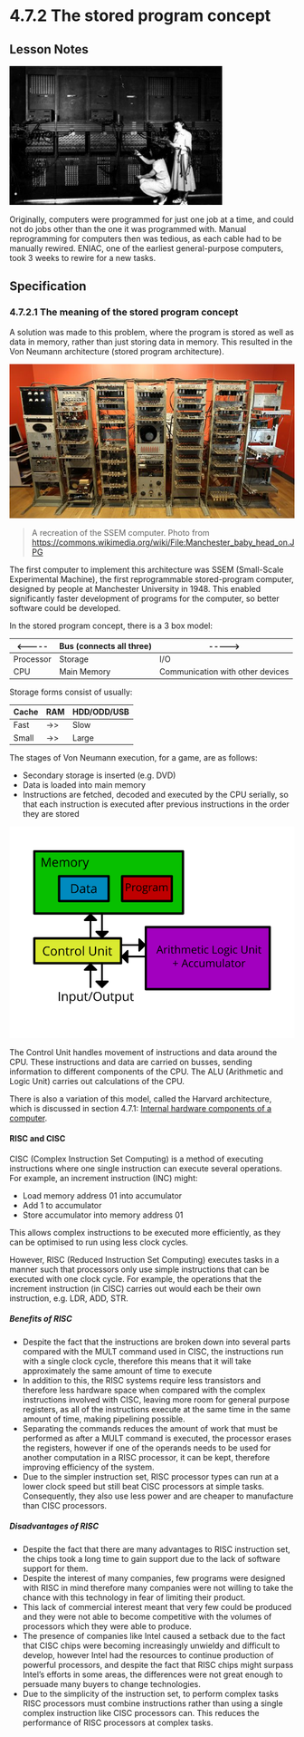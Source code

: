 # 4.7.2 The stored program concept

## Lesson Notes
![The ENIAC computer](eniac.jpg)

Originally, computers were programmed for just one job at a time, and could not do jobs other than the one it was programmed with. Manual reprogramming for computers then was tedious, as each cable had to be manually rewired. ENIAC, one of the earliest general-purpose computers, took 3 weeks to rewire for a new tasks. 

## Specification

### 4.7.2.1 The meaning of the stored program concept
A solution was made to this problem, where the program is stored as well as data in memory, rather than just storing data in memory. This resulted in the Von Neumann architecture (stored program architecture).

![The SSEM computer](640px-Manchester_baby_head_on.JPG)
> A recreation of the SSEM computer. Photo from https://commons.wikimedia.org/wiki/File:Manchester_baby_head_on.JPG

The first computer to implement this architecture was SSEM (Small-Scale Experimental Machine), the first reprogrammable stored-program computer, designed by people at Manchester University in 1948. This enabled significantly faster development of programs for the computer, so better software could be developed.

In the stored program concept, there is a 3 box model:

<-----|Bus (connects all three)|----->
---|---|---
Processor|Storage|I/O
CPU|Main Memory|Communication with other devices

Storage forms consist of usually:

Cache|RAM|HDD/ODD/USB
---|---|---
Fast|->>|Slow
Small|->>|Large

The stages of Von Neumann execution, for a game, are as follows:

- Secondary storage is inserted (e.g. DVD)
- Data is loaded into main memory
- Instructions are fetched, decoded and executed by the CPU serially, so that each instruction is executed after previous instructions in the order they are stored

![Von Neumann Architectural Diagram](von-neumann.svg)

The Control Unit handles movement of instructions and data around the CPU. These instructions and data are carried on busses, sending information to different components of the CPU. The ALU (Arithmetic and Logic Unit) carries out calculations of the CPU.

There is also a variation of this model, called the Harvard architecture, which is discussed in section 4.7.1: [Internal hardware components of a computer](../internalcomponents#von-neumann-vs-harvard).

#### RISC and CISC
CISC (Complex Instruction Set Computing) is a method of executing instructions where one single instruction can execute several operations. For example, an increment instruction (INC) might:

- Load memory address 01 into accumulator
- Add 1 to accumulator
- Store accumulator into memory address 01

This allows complex instructions to be executed more efficiently, as they can be optimised to run using less clock cycles.

However, RISC (Reduced Instruction Set Computing) executes tasks in a manner such that processors only use simple instructions that can be executed with one clock cycle. For example, the operations that the increment instruction (in CISC) carries out would each be their own instruction, e.g. LDR, ADD, STR.

##### Benefits of RISC
- Despite the fact that the instructions are broken down into several parts compared with the MULT command used in CISC, the instructions run with a single clock cycle, therefore this means that it will take approximately the same amount of time to execute
- In addition to this, the RISC systems require less transistors and therefore less hardware space when compared with the complex instructions involved with CISC, leaving more room for general purpose registers, as all of the instructions execute at the same time in the same amount of time, making pipelining possible.
- Separating the commands reduces the amount of work that must be performed as after a MULT command is executed, the processor erases the registers, however if one of the operands needs to be used for another computation in a RISC processor, it can be kept, therefore improving efficiency of the system.
- Due to the simpler instruction set, RISC processor types can run at a lower clock speed but still beat CISC processors at simple tasks. Consequently, they also use less power and are cheaper to manufacture than CISC processors.

##### Disadvantages of RISC
- Despite the fact that there are many advantages to RISC instruction set, the chips took a long time to gain support due to the lack of software support for them.
- Despite the interest of many companies, few programs were designed with RISC in mind therefore many companies were not willing to take the chance with this technology in fear of limiting their product.
- This lack of commercial interest meant that very few could be produced and they were not able to become competitive with the volumes of processors which they were able to produce.
- The presence of companies like Intel caused a setback due to the fact that CISC chips were becoming increasingly unwieldy and difficult to develop, however Intel had the resources to continue production of powerful processors, and despite the fact that RISC chips might surpass Intel’s efforts in some areas, the differences were not great enough to persuade many buyers to change technologies.
- Due to the simplicity of the instruction set, to perform complex tasks RISC processors must combine instructions rather than using a single complex instruction like CISC processors can. This reduces the performance of RISC processors at complex tasks.
